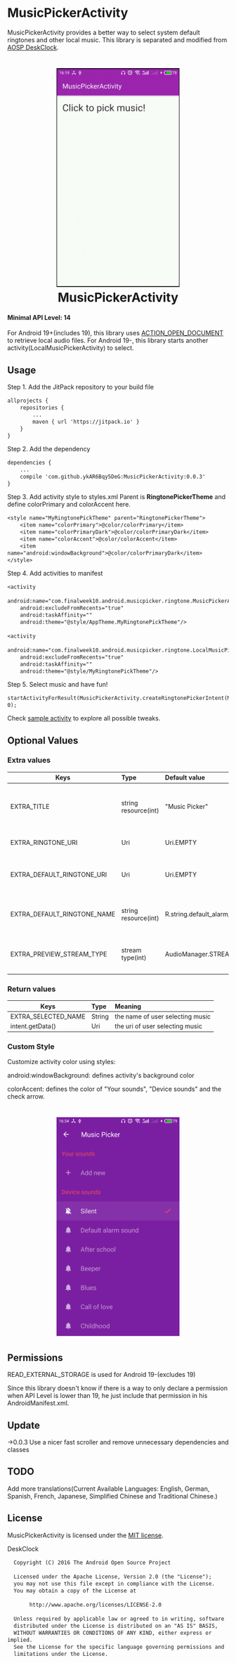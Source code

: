 # MusicPickerActivity
MusicPickerActivity provides a better way to select system default ringtones and other local music.
This library is separated and modified from [AOSP DeskClock](https://android.googlesource.com/platform/packages/apps/DeskClock/).
<h1 align="center">
<img src="/art/preview.gif" width="280" height="498" alt="Preview GIF"/>
<br/>    MusicPickerActivity
</h1>

#### Minimal API Level: 14
For Android 19+(includes 19), this library uses [ACTION_OPEN_DOCUMENT](https://developer.android.com/reference/android/content/Intent.html#ACTION_OPEN_DOCUMENT) to retrieve local audio files.
For Android 19-, this library starts another activity(LocalMusicPickerActivity) to select.

## Usage
Step 1. Add the JitPack repository to your build file
```
allprojects {
    repositories {
        ...
        maven { url 'https://jitpack.io' }
    }
}
```
Step 2. Add the dependency
```
dependencies {
    ...
    compile 'com.github.ykAR6Bqy5DeG:MusicPickerActivity:0.0.3'
}
```
Step 3. Add activity style to styles.xml
Parent is **RingtonePickerTheme** and define colorPrimary and colorAccent here.
```
<style name="MyRingtonePickTheme" parent="RingtonePickerTheme">
    <item name="colorPrimary">@color/colorPrimary</item>
    <item name="colorPrimaryDark">@color/colorPrimaryDark</item>
    <item name="colorAccent">@color/colorAccent</item>
    <item name="android:windowBackground">@color/colorPrimaryDark</item>
</style>
```
Step 4. Add activities to manifest
```
<activity
    android:name="com.finalweek10.android.musicpicker.ringtone.MusicPickerActivity"
    android:excludeFromRecents="true"
    android:taskAffinity=""
    android:theme="@style/AppTheme.MyRingtonePickTheme"/>

<activity
    android:name="com.finalweek10.android.musicpicker.ringtone.LocalMusicPickerActivity"
    android:excludeFromRecents="true"
    android:taskAffinity=""
    android:theme="@style/MyRingtonePickTheme"/>
```
Step 5. Select music and have fun!
```
startActivityForResult(MusicPickerActivity.createRingtonePickerIntent(MainActivity.this), 0);
```
Check [sample activity](https://github.com/ykAR6Bqy5DeG/MusicPickerActivity/tree/master/sample/src/main/java/com/finalweek10/android/musicpickeractivity/MainActivity.java) to explore all possible tweaks.
## Optional Values
### Extra values
| Keys          | Type           |Default value| Meaning  |
| ------------- |:-------------|:--------|:-----|
| EXTRA_TITLE| string resource(int) |"Music Picker"| the resource id to the title of this activity |
| EXTRA_RINGTONE_URI| Uri|Uri.EMPTY|the selected ringtone|
| EXTRA_DEFAULT_RINGTONE_URI | Uri|Uri.EMPTY| your app's default ringtone URI |
| EXTRA_DEFAULT_RINGTONE_NAME |string resource(int)|R.string.default_alarm_ringtone_title| your app's default ringtone name |
| EXTRA_PREVIEW_STREAM_TYPE |stream type(int)|AudioManager.STREAM_ALARM| the stream type of preview musics |
### Return values
| Keys          | Type           | Meaning  |
| ------------- |:-------------|:-----|
| EXTRA_SELECTED_NAME | String      | the name of user selecting music  |
| intent.getData() | Uri      | the uri of user selecting music  |
### Custom Style
Customize activity color using styles:

android:windowBackground: defines activity's background color

colorAccent: defines the color of "Your sounds", "Device sounds" and the check arrow.
<h1 align="center">
<img src="/art/screen.png" width="280" height="498" alt="Activity Screenshot"/>
</h1>

## Permissions
READ_EXTERNAL_STORAGE is used for Android 19-(excludes 19)

Since this library doesn't know if there is a way to only declare a permission when API Level is lower than 19,
he just include that permission in his AndroidManifest.xml.

## Update
->0.0.3 Use a nicer fast scroller and remove unnecessary dependencies and classes

## TODO
Add more translations(Current Available Languages: English, German, Spanish, French, Japanese, Simplified Chinese and Traditional Chinese.)

## License
MusicPickerActivity is licensed under the [MIT license](LICENSE).

DeskClock
```
  Copyright (C) 2016 The Android Open Source Project

  Licensed under the Apache License, Version 2.0 (the "License");
  you may not use this file except in compliance with the License.
  You may obtain a copy of the License at

       http://www.apache.org/licenses/LICENSE-2.0

  Unless required by applicable law or agreed to in writing, software
  distributed under the License is distributed on an "AS IS" BASIS,
  WITHOUT WARRANTIES OR CONDITIONS OF ANY KIND, either express or implied.
  See the License for the specific language governing permissions and
  limitations under the License.
```
